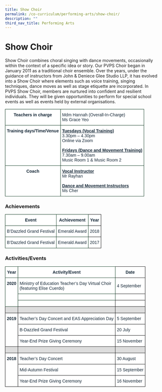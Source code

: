 ```yaml
---
title: Show Choir
permalink: /co-curriculum/performing-arts/show-choir/
description: ""
third_nav_title: Performing Arts
---
```

# **Show Choir**

Show Choir combines choral singing with dance movements, occasionally within the context of a specific idea or story. Our PVPS Choir began in January 2011 as a traditional choir ensemble. Over the years, under the guidance of instructors from John & Deniece Glee Studio LLP, it has evolved into a Show Choir where elements such as voice training, singing techniques, dance moves as well as stage etiquette are incorporated. In PVPS Show Choir, members are nurtured into confident and resilient individuals. They will be given opportunities to perform for special school events as well as events held by external organisations.


<table style="border-collapse:collapse;border-spacing:0" class="tg"><thead><tr><th style="background-color:#FFF;border-color:#002d13;border-style:solid;border-width:1px;color:#162837;font-family:Arial, sans-serif;font-size:14px;font-weight:bold;overflow:hidden;padding:10px 5px;text-align:center;vertical-align:top;word-break:normal">Teachers in charge<br></th><th style="background-color:#FFF;border-color:#002d13;border-style:solid;border-width:1px;color:#162837;font-family:Arial, sans-serif;font-size:14px;font-weight:normal;overflow:hidden;padding:10px 5px;text-align:left;vertical-align:top;word-break:normal"><span style="background-color:initial">Mdm Hannah (Overall-In-Charge)</span><br><span style="background-color:initial">Ms Grace Yeo</span></th></tr></thead><tbody><tr><td style="background-color:#FFF;border-color:#002d13;border-style:solid;border-width:1px;color:#162837;font-family:Arial, sans-serif;font-size:14px;font-weight:bold;overflow:hidden;padding:10px 5px;text-align:center;vertical-align:top;word-break:normal">Training days/Time/Venue<br></td><td style="background-color:#FFF;border-color:#002d13;border-style:solid;border-width:1px;color:#162837;font-family:Arial, sans-serif;font-size:14px;overflow:hidden;padding:10px 5px;text-align:left;vertical-align:top;word-break:normal"><span style="font-weight:bold;text-decoration:underline">Tuesdays (Vocal Training)</span><br><span style="background-color:initial">3.30pm – 4.30pm</span><br><span style="background-color:initial">Online via Zoom</span><br><br><span style="font-weight:bold;text-decoration:underline">Fridays (Dance and Movement Training)</span><br><span style="background-color:initial">7.30am – 9.00am</span><br><span style="background-color:initial">Music Room 1 &amp; </span> Music Room 2</td></tr><tr><td style="background-color:#FFF;border-color:#002d13;border-style:solid;border-width:1px;color:#162837;font-family:Arial, sans-serif;font-size:14px;font-weight:bold;overflow:hidden;padding:10px 5px;text-align:center;vertical-align:top;word-break:normal">Coach<br></td><td style="background-color:#FFF;border-color:#002d13;border-style:solid;border-width:1px;color:#162837;font-family:Arial, sans-serif;font-size:14px;overflow:hidden;padding:10px 5px;text-align:left;vertical-align:top;word-break:normal"><span style="font-weight:bold;text-decoration:underline">Vocal Instructor</span><br><span style="background-color:initial">Mr Rayhan</span><br><br><span style="font-weight:bold;text-decoration:underline">Dance and Movement Instructors</span><br><span style="background-color:initial">Ms Cher</span></td></tr></tbody></table>




<h3>Achievements</h3>
<table style="border-collapse:collapse;border-spacing:0" class="tg"><thead><tr><th style="background-color:#FFF;border-color:#002d13;border-style:solid;border-width:1px;color:#162837;font-family:Arial, sans-serif;font-size:14px;font-weight:bold;overflow:hidden;padding:10px 5px;text-align:center;vertical-align:top;word-break:normal">Event</th><th style="background-color:#FFF;border-color:#002d13;border-style:solid;border-width:1px;color:#162837;font-family:Arial, sans-serif;font-size:14px;font-weight:bold;overflow:hidden;padding:10px 5px;text-align:center;vertical-align:top;word-break:normal">Achievement</th><th style="background-color:#FFF;border-color:black;border-style:solid;border-width:1px;color:#162837;font-family:Arial, sans-serif;font-size:14px;font-weight:bold;overflow:hidden;padding:10px 5px;text-align:center;vertical-align:top;word-break:normal">Year</th></tr></thead><tbody><tr><td style="background-color:#FFF;border-color:#002d13;border-style:solid;border-width:1px;color:#162837;font-family:Arial, sans-serif;font-size:14px;overflow:hidden;padding:10px 5px;text-align:center;vertical-align:middle;word-break:normal">B’Dazzled Grand Festival<br></td><td style="background-color:#FFF;border-color:#002d13;border-style:solid;border-width:1px;color:#162837;font-family:Arial, sans-serif;font-size:14px;overflow:hidden;padding:10px 5px;text-align:center;vertical-align:middle;word-break:normal">Emerald Award<br></td><td style="background-color:#FFF;border-color:black;border-style:solid;border-width:1px;color:#162837;font-family:Arial, sans-serif;font-size:14px;overflow:hidden;padding:10px 5px;text-align:center;vertical-align:middle;word-break:normal">2018<br></td></tr><tr><td style="background-color:#FFF;border-color:#002d13;border-style:solid;border-width:1px;color:#162837;font-family:Arial, sans-serif;font-size:14px;overflow:hidden;padding:10px 5px;text-align:center;vertical-align:middle;word-break:normal">B’Dazzled Grand Festival<br></td><td style="background-color:#FFF;border-color:#002d13;border-style:solid;border-width:1px;color:#162837;font-family:Arial, sans-serif;font-size:14px;overflow:hidden;padding:10px 5px;text-align:center;vertical-align:middle;word-break:normal">Emerald Award<br></td><td style="background-color:#FFF;border-color:black;border-style:solid;border-width:1px;color:#162837;font-family:Arial, sans-serif;font-size:14px;overflow:hidden;padding:10px 5px;text-align:center;vertical-align:middle;word-break:normal">2017</td></tr></tbody></table>

<h3>Activities/Events</h3>

<table style="border-collapse:collapse;border-spacing:0" class="tg"><thead><tr><th style="background-color:#FFF;border-color:#002d13;border-style:solid;border-width:1px;color:#162837;font-family:Arial, sans-serif;font-size:14px;font-weight:bold;overflow:hidden;padding:10px 5px;text-align:center;vertical-align:top;word-break:normal">Year</th><th style="background-color:#FFF;border-color:#002d13;border-style:solid;border-width:1px;color:#162837;font-family:Arial, sans-serif;font-size:14px;font-weight:bold;overflow:hidden;padding:10px 5px;text-align:center;vertical-align:top;word-break:normal">Activity/Event</th><th style="background-color:#FFF;border-color:black;border-style:solid;border-width:1px;color:#162837;font-family:Arial, sans-serif;font-size:14px;font-weight:bold;overflow:hidden;padding:10px 5px;text-align:center;vertical-align:top;word-break:normal">Date</th></tr></thead><tbody><tr><td style="background-color:#FFF;border-color:#002d13;border-style:solid;border-width:1px;color:#162837;font-family:Arial, sans-serif;font-size:14px;font-weight:bold;overflow:hidden;padding:10px 5px;text-align:center;vertical-align:top;word-break:normal" rowspan="3">2020</td><td style="background-color:#FFF;border-color:#002d13;border-style:solid;border-width:1px;color:#162837;font-family:Arial, sans-serif;font-size:14px;overflow:hidden;padding:10px 5px;text-align:left;vertical-align:middle;word-break:normal">Ministry of Education Teacher’s Day Virtual Choir <br>(featuring Elise Cuerdo) </td><td style="background-color:#FFF;border-color:black;border-style:solid;border-width:1px;color:#162837;font-family:Arial, sans-serif;font-size:14px;overflow:hidden;padding:10px 5px;text-align:left;vertical-align:middle;word-break:normal">4 September</td></tr><tr><td style="background-color:#FFF;border-color:#002d13;border-style:solid;border-width:1px;color:#162837;font-family:Arial, sans-serif;font-size:14px;overflow:hidden;padding:10px 5px;text-align:left;vertical-align:top;word-break:normal"></td><td style="background-color:#FFF;border-color:black;border-style:solid;border-width:1px;color:#162837;font-family:Arial, sans-serif;font-size:14px;overflow:hidden;padding:10px 5px;text-align:left;vertical-align:top;word-break:normal"></td></tr><tr><td style="background-color:#FFF;border-color:black;border-style:solid;border-width:1px;color:#162837;font-family:Arial, sans-serif;font-size:14px;overflow:hidden;padding:10px 5px;text-align:left;vertical-align:top;word-break:normal"></td><td style="background-color:#FFF;border-color:black;border-style:solid;border-width:1px;color:#162837;font-family:Arial, sans-serif;font-size:14px;overflow:hidden;padding:10px 5px;text-align:left;vertical-align:top;word-break:normal"></td></tr><tr><td style="background-color:#DDD;border-color:black;border-style:solid;border-width:1px;color:#666;font-family:Arial, sans-serif;font-size:14px;font-weight:bold;overflow:hidden;padding:10px 5px;text-align:center;vertical-align:top;word-break:normal"></td><td style="background-color:#DDD;border-color:black;border-style:solid;border-width:1px;color:#666;font-family:Arial, sans-serif;font-size:14px;font-weight:bold;overflow:hidden;padding:10px 5px;text-align:center;vertical-align:top;word-break:normal"></td><td style="background-color:#DDD;border-color:black;border-style:solid;border-width:1px;color:#666;font-family:Arial, sans-serif;font-size:14px;font-weight:bold;overflow:hidden;padding:10px 5px;text-align:center;vertical-align:top;word-break:normal"></td></tr><tr><td style="background-color:#FFF;border-color:black;border-style:solid;border-width:1px;color:#162837;font-family:Arial, sans-serif;font-size:14px;font-weight:bold;overflow:hidden;padding:10px 5px;text-align:center;vertical-align:top;word-break:normal" rowspan="3">2019<br></td><td style="background-color:#FFF;border-color:black;border-style:solid;border-width:1px;color:#162837;font-family:Arial, sans-serif;font-size:14px;overflow:hidden;padding:10px 5px;text-align:left;vertical-align:middle;word-break:normal">Teacher’s Day Concert and EAS Appreciation Day</td><td style="background-color:#FFF;border-color:black;border-style:solid;border-width:1px;color:#162837;font-family:Arial, sans-serif;font-size:14px;overflow:hidden;padding:10px 5px;text-align:left;vertical-align:middle;word-break:normal">5 September</td></tr><tr><td style="background-color:#FFF;border-color:black;border-style:solid;border-width:1px;color:#162837;font-family:Arial, sans-serif;font-size:14px;overflow:hidden;padding:10px 5px;text-align:left;vertical-align:middle;word-break:normal">B-Dazzled Grand Festival</td><td style="background-color:#FFF;border-color:black;border-style:solid;border-width:1px;color:#162837;font-family:Arial, sans-serif;font-size:14px;overflow:hidden;padding:10px 5px;text-align:left;vertical-align:middle;word-break:normal">20 July</td></tr><tr><td style="background-color:#FFF;border-color:black;border-style:solid;border-width:1px;color:#162837;font-family:Arial, sans-serif;font-size:14px;overflow:hidden;padding:10px 5px;text-align:left;vertical-align:middle;word-break:normal">Year-End Prize Giving Ceremony</td><td style="background-color:#FFF;border-color:black;border-style:solid;border-width:1px;color:#162837;font-family:Arial, sans-serif;font-size:14px;overflow:hidden;padding:10px 5px;text-align:left;vertical-align:middle;word-break:normal">15 November</td></tr><tr><td style="background-color:#DDD;border-color:black;border-style:solid;border-width:1px;color:#666;font-family:Arial, sans-serif;font-size:14px;font-weight:bold;overflow:hidden;padding:10px 5px;text-align:center;vertical-align:top;word-break:normal"></td><td style="background-color:#DDD;border-color:black;border-style:solid;border-width:1px;color:#666;font-family:Arial, sans-serif;font-size:14px;font-weight:bold;overflow:hidden;padding:10px 5px;text-align:center;vertical-align:top;word-break:normal"></td><td style="background-color:#DDD;border-color:black;border-style:solid;border-width:1px;color:#666;font-family:Arial, sans-serif;font-size:14px;font-weight:bold;overflow:hidden;padding:10px 5px;text-align:center;vertical-align:top;word-break:normal"></td></tr><tr><td style="background-color:#FFF;border-color:black;border-style:solid;border-width:1px;color:#162837;font-family:Arial, sans-serif;font-size:14px;font-weight:bold;overflow:hidden;padding:10px 5px;text-align:center;vertical-align:top;word-break:normal" rowspan="3">2018<br></td><td style="background-color:#FFF;border-color:black;border-style:solid;border-width:1px;color:#162837;font-family:Arial, sans-serif;font-size:14px;overflow:hidden;padding:10px 5px;text-align:left;vertical-align:middle;word-break:normal">Teacher’s Day Concert</td><td style="background-color:#FFF;border-color:black;border-style:solid;border-width:1px;color:#162837;font-family:Arial, sans-serif;font-size:14px;overflow:hidden;padding:10px 5px;text-align:left;vertical-align:middle;word-break:normal">30 August</td></tr><tr><td style="background-color:#FFF;border-color:black;border-style:solid;border-width:1px;color:#162837;font-family:Arial, sans-serif;font-size:14px;overflow:hidden;padding:10px 5px;text-align:left;vertical-align:middle;word-break:normal">Mid-Autumn Festival</td><td style="background-color:#FFF;border-color:black;border-style:solid;border-width:1px;color:#162837;font-family:Arial, sans-serif;font-size:14px;overflow:hidden;padding:10px 5px;text-align:left;vertical-align:middle;word-break:normal">15 September</td></tr><tr><td style="background-color:#FFF;border-color:black;border-style:solid;border-width:1px;color:#162837;font-family:Arial, sans-serif;font-size:14px;overflow:hidden;padding:10px 5px;text-align:left;vertical-align:middle;word-break:normal">Year-End Prize Giving Ceremony</td><td style="background-color:#FFF;border-color:black;border-style:solid;border-width:1px;color:#162837;font-family:Arial, sans-serif;font-size:14px;overflow:hidden;padding:10px 5px;text-align:left;vertical-align:middle;word-break:normal">16 November</td></tr></tbody></table>